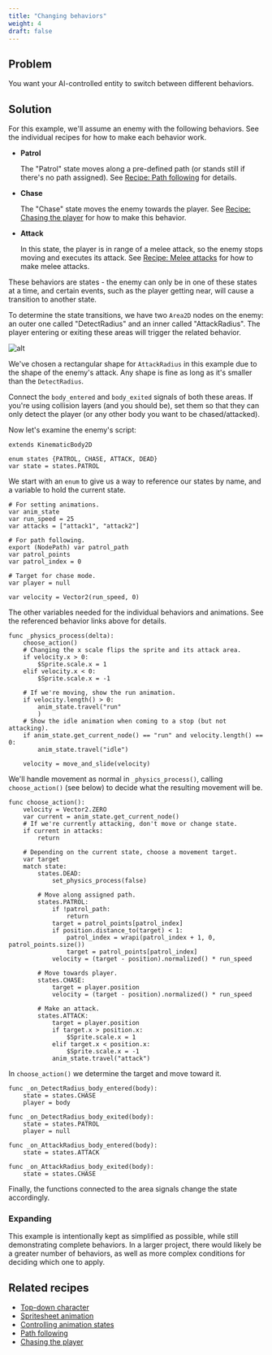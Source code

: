 ```yaml
---
title: "Changing behaviors"
weight: 4
draft: false
---
```


## Problem

You want your AI-controlled entity to switch between different behaviors.

## Solution

For this example, we'll assume an enemy with the following behaviors. See the individual recipes for how to make each behavior work.

- **Patrol**

    The "Patrol" state moves along a pre-defined path (or stands still if there's no path assigned). See [Recipe: Path following](http://kidscancode.org/godot_recipes/ai/path_follow/) for details.

- **Chase**

    The "Chase" state moves the enemy towards the player. See [Recipe: Chasing the player](http://kidscancode.org/godot_recipes/ai/chase/) for how to make this behavior.

- **Attack**

    In this state, the player is in range of a melee attack, so the enemy stops moving and executes its attack. See [Recipe: Melee attacks](http://kidscancode.org/godot_recipes/animation/melee_attacks/) for how to make melee attacks.

These behaviors are states - the enemy can only be in one of these states at a time, and certain events, such as the player getting near, will cause a transition to another state.

To determine the state transitions, we have two `Area2D` nodes on the enemy: an outer one called "DetectRadius" and an inner called "AttackRadius". The player entering or exiting these areas will trigger the related behavior.

![alt](/godot_recipes/img/behaviors_01.png)

We've chosen a rectangular shape for `AttackRadius` in this example due to the shape of the enemy's attack. Any shape is fine as long as it's smaller than the `DetectRadius`.

Connect the `body_entered` and `body_exited` signals of both these areas. If you're using collision layers (and you should be), set them so that they can only detect the player (or any other body you want to be chased/attacked).

Now let's examine the enemy's script:

```gdscript
extends KinematicBody2D

enum states {PATROL, CHASE, ATTACK, DEAD}
var state = states.PATROL
```

We start with an `enum` to give us a way to reference our states by name, and a variable to hold the current state.

```gdscript
# For setting animations.
var anim_state
var run_speed = 25
var attacks = ["attack1", "attack2"]

# For path following.
export (NodePath) var patrol_path
var patrol_points
var patrol_index = 0

# Target for chase mode.
var player = null

var velocity = Vector2(run_speed, 0)

```

The other variables needed for the individual behaviors and animations. See the referenced behavior links above for details.

```gdscript
func _physics_process(delta):
    choose_action()
    # Changing the x scale flips the sprite and its attack area.
    if velocity.x > 0:
        $Sprite.scale.x = 1
    elif velocity.x < 0:
        $Sprite.scale.x = -1

    # If we're moving, show the run animation.
    if velocity.length() > 0:
        anim_state.travel("run"
        )
    # Show the idle animation when coming to a stop (but not attacking).
    if anim_state.get_current_node() == "run" and velocity.length() == 0:
        anim_state.travel("idle")

    velocity = move_and_slide(velocity)
```

We'll handle movement as normal in `_physics_process()`, calling `choose_action()` (see below) to decide what the resulting movement will be.

```gdscript
func choose_action():
    velocity = Vector2.ZERO
    var current = anim_state.get_current_node()
    # If we're currently attacking, don't move or change state.
    if current in attacks:
        return

    # Depending on the current state, choose a movement target.
    var target
    match state:
        states.DEAD:
            set_physics_process(false)

        # Move along assigned path.
        states.PATROL:
            if !patrol_path:
                return
            target = patrol_points[patrol_index]
            if position.distance_to(target) < 1:
                patrol_index = wrapi(patrol_index + 1, 0, patrol_points.size())
                target = patrol_points[patrol_index]
            velocity = (target - position).normalized() * run_speed

        # Move towards player.
        states.CHASE:
            target = player.position
            velocity = (target - position).normalized() * run_speed

        # Make an attack.
        states.ATTACK:
            target = player.position
            if target.x > position.x:
                $Sprite.scale.x = 1
            elif target.x < position.x:
                $Sprite.scale.x = -1
            anim_state.travel("attack")
```

In `choose_action()` we determine the target and move toward it.

```gdscript
func _on_DetectRadius_body_entered(body):
    state = states.CHASE
    player = body

func _on_DetectRadius_body_exited(body):
    state = states.PATROL
    player = null

func _on_AttackRadius_body_entered(body):
    state = states.ATTACK

func _on_AttackRadius_body_exited(body):
    state = states.CHASE
```

Finally, the functions connected to the area signals change the state accordingly.

### Expanding

This example is intentionally kept as simplified as possible, while still demonstrating complete behaviors. In a larger project, there would likely be a greater number of behaviors, as well as more complex conditions for deciding which one to apply.

## Related recipes

- [Top-down character](http://kidscancode.org/godot_recipes/2d/topdown_movement/#option-1-8-way-movement)
- [Spritesheet animation](http://kidscancode.org/godot_recipes/animation/spritesheet_animation/)
- [Controlling animation states](http://kidscancode.org/godot_recipes/animation/animation_state_machine/)
- [Path following](http://kidscancode.org/godot_recipes/ai/path_follow/)
- [Chasing the player](http://kidscancode.org/godot_recipes/ai/chase/)
